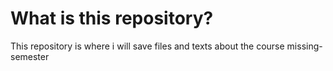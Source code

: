 # What is this repository?

This repository is where i will save files and texts about the course missing-semester
